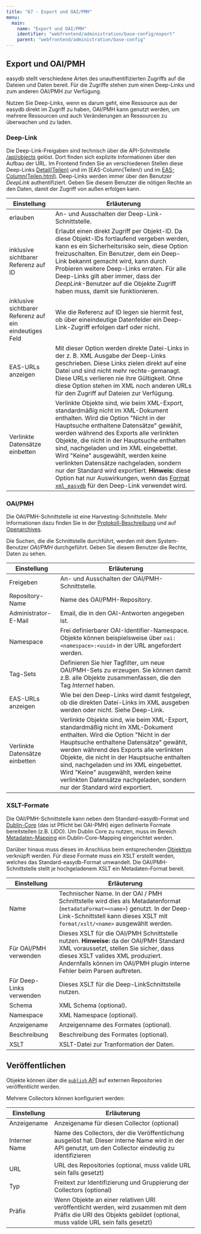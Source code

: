```yaml
---
title: "67 - Export und OAI/PMH"
menu:
  main:
    name: "Export und OAI/PMH"
    identifier: "webfrontend/administration/base-config/export"
    parent: "webfrontend/administration/base-config"
---
```

## Export und OAI/PMH

easydb stellt verschiedene Arten des unauthentifizierten Zugriffs auf die Dateien und Daten bereit. Für die Zugriffe stehen zum einen Deep-Links und zum anderen OAI/PMH zur Verfügung.

Nutzen Sie Deep-Links, wenn es darum geht, eine Ressource aus der easydb direkt im Zugriff zu haben, OAI/PMH kann genutzt werden, um mehrere Ressourcen und auch Veränderungen an Ressourcen zu überwachen und zu laden.

### Deep-Link

Die Deep-Link-Freigaben sind technisch über die API-Schnittstelle [/api/objects](https://docs.easydb.de/en/technical/api/objects) gelöst. Dort finden sich explizite Informationen über den Aufbau der URL. Im Frontend finden Sie an verschiedenen Stellen diese Deep-Links [Detail(Teilen)]() und im [EAS-Column(Teilen/) und im [EAS-Column(Teilen.html)](). Deep-Links werden immer über den Benutzer *DeepLink* authentifiziert. Geben Sie diesem Benutzer die nötigen Rechte an den Daten, damit der Zugriff von außen erfolgen kann.


|Einstellung | Erläuterung |
|----|---|
|erlauben| An- und Ausschalten der Deep-Link-Schnittstelle. |
|inklusive sichtbarer Referenz auf ID| Erlaubt einen direkt Zugriff per Objekt-ID. Da diese Objekt-IDs fortlaufend vergeben werden, kann es ein Sicherheitsrisiko sein, diese Option freizuschalten. Ein Benutzer, dem ein Deep-Link bekannt gemacht wird, kann durch Probieren weitere Deep-Links erraten. Für alle Deep-Links gilt aber immer, dass der *DeepLink*-Benutzer auf die Objekte Zugriff haben muss, damit sie funktionieren. |
|inklusive sichtbarer Referenz auf ein eindeutiges Feld| Wie die Referenz auf ID legen sie hiermit fest, ob über eineindeutige Datenfelder ein Deep-Link-Zugriff erfolgen darf oder nicht.|
|EAS-URLs anzeigen|Mit dieser Option werden direkte Datei-Links in der z. B. XML Ausgabe der Deep-Links geschrieben. Diese Links zielen direkt auf eine Datei und sind nicht mehr rechte-gemanagt. Diese URLs verlieren nie ihre Gültigkeit. Ohne diese Option stehen im XML noch anderen URLs für den Zugriff auf Dateien zur Verfügung. |
| Verlinkte Datensätze einbetten | Verlinkte Objekte sind, wie beim XML-Export, standardmäßig nicht im XML-Dokument enthalten. Wird die Option "Nicht in der Hauptsuche enthaltene Datensätze" gewählt, werden während des Exports alle verlinkten Objekte, die nicht in der Hauptsuche enthalten sind, nachgeladen und im XML eingebettet. Wird "Keine" ausgewählt, werden keine verlinkten Datensätze nachgeladen, sondern nur der Standard wird exportiert. **Hinweis:** diese Option hat nur Auswirkungen, wenn das [Format `xml_easydb`](https://docs.easydb.de/en/technical/api/objects/#path-part-format) für den Deep-Link verwendet wird. |

### OAI/PMH

Die OAI/PMH-Schnittstelle ist eine Harvesting-Schnittstelle. Mehr Informationen dazu finden Sie in der [Protokoll-Beschreibung](https://docs.easydb.de/en/technical/protocols/oai-pmh) und auf [Openarchives](http://www.openarchives.org/).

Die Suchen, die die Schnittstelle durchführt, werden mit dem System-Benutzer *OAI/PMH* durchgeführt. Geben Sie diesem Benutzer die Rechte, Daten zu sehen.

|Einstellung | Erläuterung |
|----|---|
|Freigeben| An- und Ausschalten der OAI/PMH-Schnittstelle. |
|Repository-Name| Name des OAI/PMH-Repository. |
|Administrator-E-Mail| Email, die in den OAI-Antworten angegeben ist. |
|Namespace| Frei definierbarer OAI-Identifier-Namespace. Objekte können beispielsweise über `oai:<namespace>:<uuid>` in der URL angefordert werden. |
|Tag-Sets|Definieren Sie hier Tagfilter, um neue OAI/PMH-Sets zu erzeugen. Sie können damit z.B. alle Objekte zusammenfassen, die den Tag *Internet* haben. |
|EAS-URLs anzeigen|Wie bei den Deep-Links wird damit festgelegt, ob die direkten Datei-Links im XML ausgeben werden oder nicht. Siehe Deep-Link.|
| Verlinkte Datensätze einbetten | Verlinkte Objekte sind, wie beim XML-Export, standardmäßig nicht im XML-Dokument enthalten. Wird die Option "Nicht in der Hauptsuche enthaltene Datensätze" gewählt, werden während des Exports alle verlinkten Objekte, die nicht in der Hauptsuche enthalten sind, nachgeladen und im XML eingebettet. Wird "Keine" ausgewählt, werden keine verlinkten Datensätze nachgeladen, sondern nur der Standard wird exportiert. |

### XSLT-Formate

Die OAI/PMH-Schnittstelle kann neben dem Standard-easydb-Format und [Dublin-Core](http://dublincore.org/) (das ist Pflicht bei OAI-PMH) eigen definierte Formate bereitstellen (z.B. LIDO). Um Dublin Core zu nutzen, muss im Bereich [Metadaten-Mapping](../../profiles) ein Dublin-Core-Mapping eingerichtet werden.

Darüber hinaus muss dieses im Anschluss beim entsprechenden [Objekttyp](../../datamodel/objecttype) verknüpft werden. Für diese Formate muss ein XSLT erstellt werden, welches das Standard-easydb-Format umwandelt. Die OAI/PMH-Schnittstelle stellt je hochgeladenem XSLT ein Metadaten-Format bereit.

|Einstellung | Erläuterung |
| ------ |  -------- |
| Name | Technischer Name. In der OAI / PMH Schnittstelle wird dies als Metadatenformat (`metadataFormat=<name>`) genutzt. In der Deep-Link-Schnittstell kann dieses XSLT mit `format/xslt/<name>` ausgewählt werden. |
| Für OAI/PMH verwenden | Dieses XSLT für die OAI/PMH Schnittstelle nutzen. **Hinweise:** da der OAI/PMH Standard XML voraussetzt, stellen Sie sicher, dass dieses XSLT valides XML produziert. Andernfalls können im OAI/PMH plugin interne Fehler beim Parsen auftreten. |
| Für Deep-Links verwenden | Dieses XSLT für die Deep-LinkSchnittstelle nutzen. |
| Schema | XML Schema (optional). |
| Namespace | XML Namespace (optional). |
| Anzeigename | Anzeigenname des Formates (optional). |
| Beschreibung | Beschreibung des Formates (optional). |
| XSLT | XSLT-Datei zur Tranformation der Daten. |


## Veröffentlichen

Objekte können über die [`publish` API](/en/technical/api/publish/#publish-an-object) auf externen Repositories veröffentlicht werden.

Mehrere Collectors können konfiguriert werden:

|Einstellung | Erläuterung |
|---|---|
| Anzeigename | Anzeigename für diesen Collector (optional) |
| Interner Name| Name des Collectors, der die Veröffentlichung ausgelöst hat. Dieser interne Name wird in der API genutzt, um den Collector eindeutig zu identifizieren |
| URL | URL des Repositories (optional, muss valide URL sein falls gesetzt) |
| Typ | Freitext zur Identifizierung und Gruppierung der Collectors (optional) |
| Präfix | Wenn Objekte an einer relativen URI veröffentlicht werden, wird zusammen mit dem Präfix die URI des Objekts gebildet (optional, muss valide URL sein falls gesetzt) |
